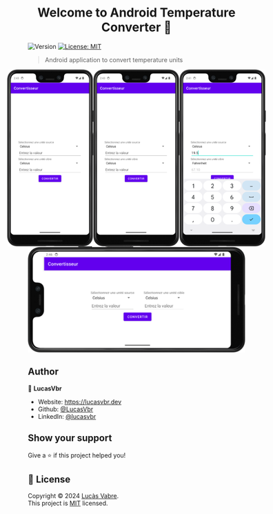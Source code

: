 <h1 align="center">Welcome to Android Temperature Converter 👋</h1>
<p>
  <img alt="Version" src="https://img.shields.io/badge/version-1.0.0-blue.svg?cacheSeconds=2592000" />
  <a href="./LICENSE" target="_blank">
    <img alt="License: MIT" src="https://img.shields.io/badge/License-MIT-yellow.svg" />
  </a>
</p>

> Android application to convert temperature units

<div style="display: flex; justify-content: center; align-items: center;">

  <img src="./.readme/Screenshot_20241024_144345.png" alt="App overview" width="200"/>
  <img src="./.readme/Screenshot_20241024_144345.png" alt="App inputs" width="200"/>
  <img src="./.readme/Screenshot_20241024_144207.png" alt="Units" width="200"/>

</div>

<img src="./.readme/Screenshot_20241024_144710.png" alt="Landscape view"/>

## Author

👤 **LucasVbr**

* Website: https://lucasvbr.dev
* Github: [@LucasVbr](https://github.com/LucasVbr)
* LinkedIn: [@lucasvbr](https://linkedin.com/in/lucasvbr)

## Show your support

Give a ⭐️ if this project helped you!

## 📝 License

Copyright © 2024 [Lucàs Vabre](https://github.com/LucasVbr).<br />
This project is [MIT](./LICENSE) licensed.